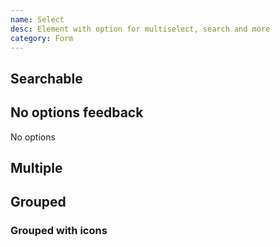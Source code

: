 ```yaml
---
name: Select
desc: Element with option for multiselect, search and more
category: Form
---
```


<base-knobs src="./components.json" name="base-select">
  <base-select>
    <base-option value="Option 1" selected></base-option>
    <base-option value="Option 2" disabled></base-option>
    <base-option value="Option 3"></base-option>
    <base-option value="Option 4"></base-option>
  </base-select>
</base-knobs>

## Searchable

<base-knobs hideTabs src="./components.json" name="base-select">
  <base-select searchable clearable placeholder="Search">
    <base-option value="Option 1"></base-option>
    <base-option value="Option 2"></base-option>
    <base-option value="Option 3"></base-option>
  </base-select>
</base-knobs>

## No options feedback

<base-knobs hideTabs src="./components.json" name="base-select">
  <base-select searchable placeholder="Search with no results">
    <base-option value="Option 1"></base-option>
    <div slot="no-options">No options</div>
  </base-select>
</base-knobs>

## Multiple

<base-knobs hideTabs src="./components.json" name="base-select">
  <base-select multiple>
    <base-option value="Option 1" selected></base-option>
    <base-option value="Option 2"></base-option>
    <base-option value="Option 3"></base-option>
  </base-select>
</base-knobs>

## Grouped

<base-knobs hideTabs src="./components.json" name="base-select">
  <base-select>
    <base-optgroup label="Group 1">
      <base-option value="Option 1" selected></base-option>
      <base-option value="Option 2"></base-option>
      <base-option value="Option 3"></base-option>
    </base-optgroup>
    <base-optgroup label="Group 2">
      <base-option value="Option 4" selected></base-option>
      <base-option value="Option 5"></base-option>
      <base-option value="Option 6"></base-option>
    </base-optgroup>
  </base-select>
</base-knobs>

### Grouped with icons

<base-knobs hideTabs src="./components.json" name="base-select">
  <base-select>
    <base-optgroup label="Group 1">
      <ion-icon slot="prepend" name="people-outline"></ion-icon>
      <base-option value="Option 1" selected></base-option>
      <base-option value="Option 2"></base-option>
      <base-option value="Option 3"></base-option>
    </base-optgroup>
    <base-optgroup label="Group 2">
      <ion-icon slot="prepend" name="person-outline"></ion-icon>
      <base-option value="Option 4" selected></base-option>
      <base-option value="Option 5"></base-option>
      <base-option value="Option 6"></base-option>
    </base-optgroup>
  </base-select>
</base-knobs>
